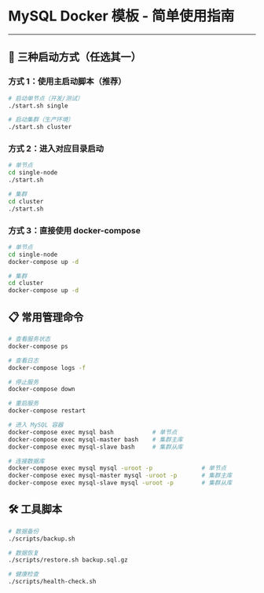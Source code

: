 # MySQL Docker 模板 - 简单使用指南

---

## 🚀 三种启动方式（任选其一）

### 方式 1：使用主启动脚本（推荐）

```bash
# 启动单节点（开发/测试）
./start.sh single

# 启动集群（生产环境）
./start.sh cluster
```

### 方式 2：进入对应目录启动

```bash
# 单节点
cd single-node
./start.sh

# 集群
cd cluster
./start.sh
```

### 方式 3：直接使用 docker-compose

```bash
# 单节点
cd single-node
docker-compose up -d

# 集群
cd cluster
docker-compose up -d
```

## 📋 常用管理命令

```bash
# 查看服务状态
docker-compose ps

# 查看日志
docker-compose logs -f

# 停止服务
docker-compose down

# 重启服务
docker-compose restart

# 进入 MySQL 容器
docker-compose exec mysql bash           # 单节点
docker-compose exec mysql-master bash    # 集群主库
docker-compose exec mysql-slave bash     # 集群从库

# 连接数据库
docker-compose exec mysql mysql -uroot -p              # 单节点
docker-compose exec mysql-master mysql -uroot -p       # 集群主库
docker-compose exec mysql-slave mysql -uroot -p        # 集群从库
```

## 🛠️ 工具脚本

```bash
# 数据备份
./scripts/backup.sh

# 数据恢复
./scripts/restore.sh backup.sql.gz

# 健康检查
./scripts/health-check.sh
```
